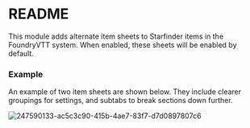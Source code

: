 # README
This module adds alternate item sheets to Starfinder items in the FoundryVTT system.
When enabled, these sheets will be enabled by default.

### Example
An example of two item sheets are shown below. They include clearer groupings for settings, and subtabs to break sections down further.

![247590133-ac5c3c90-415b-4ae7-83f7-d7d0897807c6](https://github.com/ian612/sfrpg-item-sheets/assets/34078802/9a795896-bd3b-450d-baf2-a9aa0da6cc4a)
